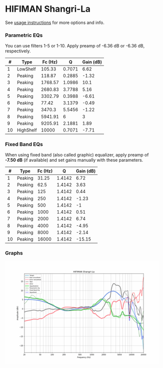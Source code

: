 # HIFIMAN Shangri-La
See [usage instructions](https://github.com/jaakkopasanen/AutoEq#usage) for more options and info.

### Parametric EQs
You can use filters 1-5 or 1-10. Apply preamp of -6.36 dB or -6.36 dB, respectively.

|   # | Type      |   Fc (Hz) |      Q |   Gain (dB) |
|-----|-----------|-----------|--------|-------------|
|   1 | LowShelf  |    105.33 | 0.7071 |        6.62 |
|   2 | Peaking   |    118.87 | 0.2885 |       -1.32 |
|   3 | Peaking   |   1768.57 | 1.0986 |       10.1  |
|   4 | Peaking   |   2680.83 | 3.7788 |        5.16 |
|   5 | Peaking   |   3302.79 | 0.3988 |       -6.61 |
|   6 | Peaking   |     77.42 | 3.1379 |       -0.49 |
|   7 | Peaking   |   3470.3  | 5.5456 |       -1.22 |
|   8 | Peaking   |   5941.91 | 6      |        3    |
|   9 | Peaking   |   9205.91 | 2.1881 |        1.89 |
|  10 | HighShelf |  10000    | 0.7071 |       -7.71 |

### Fixed Band EQs
When using fixed band (also called graphic) equalizer, apply preamp of **-7.50 dB** (if available) and set gains manually with these parameters.

|   # | Type    |   Fc (Hz) |      Q |   Gain (dB) |
|-----|---------|-----------|--------|-------------|
|   1 | Peaking |     31.25 | 1.4142 |        6.72 |
|   2 | Peaking |     62.5  | 1.4142 |        3.63 |
|   3 | Peaking |    125    | 1.4142 |        0.44 |
|   4 | Peaking |    250    | 1.4142 |       -1.23 |
|   5 | Peaking |    500    | 1.4142 |       -1    |
|   6 | Peaking |   1000    | 1.4142 |        0.51 |
|   7 | Peaking |   2000    | 1.4142 |        6.74 |
|   8 | Peaking |   4000    | 1.4142 |       -4.95 |
|   9 | Peaking |   8000    | 1.4142 |       -2.14 |
|  10 | Peaking |  16000    | 1.4142 |      -15.15 |

### Graphs
![](./HIFIMAN%20Shangri-La.png)
